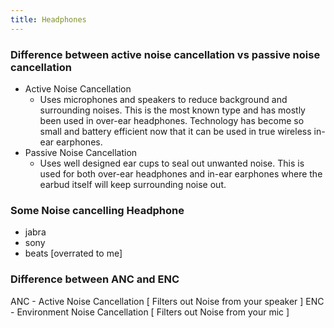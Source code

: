 ```yaml
---
title: Headphones
---
```


### Difference between active noise cancellation vs passive noise cancellation

- Active Noise Cancellation
  - Uses microphones and speakers to reduce background and surrounding noises. This is the most known type and has mostly been used in over-ear headphones. Technology has become so small and battery efficient now that it can be used in true wireless in-ear earphones.
- Passive Noise Cancellation
  - Uses well designed ear cups to seal out unwanted noise. This is used for both over-ear headphones and in-ear earphones where the earbud itself will keep surrounding noise out.

### Some Noise cancelling Headphone 

- jabra
- sony
- beats [overrated to me]

### Difference between ANC and ENC

ANC - Active Noise Cancellation [ Filters out Noise from your speaker ]
ENC - Environment Noise Cancellation [ Filters out Noise from your mic ]